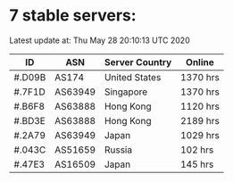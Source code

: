 # 7 stable servers:

Latest update at: Thu May 28 20:10:13 UTC 2020

| ID | ASN | Server Country | Online |
| -- | --- | -------------- | ------ |
| #.D09B | AS174 | United States | 1370 hrs |
| #.7F1D | AS63949 | Singapore | 1370 hrs |
| #.B6F8 | AS63888 | Hong Kong | 1120 hrs |
| #.BD3E | AS63888 | Hong Kong | 2189 hrs |
| #.2A79 | AS63949 | Japan | 1029 hrs |
| #.043C | AS51659 | Russia | 102 hrs |
| #.47E3 | AS16509 | Japan | 145 hrs |

